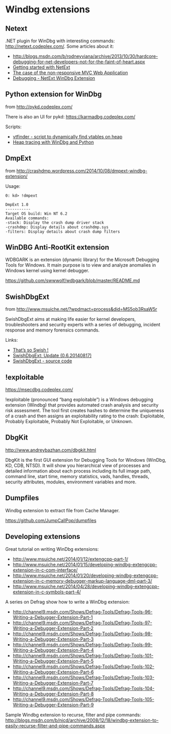 
# Windbg extensions #

## Netext ##

.NET plugin for WinDbg with interesting commands: <http://netext.codeplex.com/>. Some articles about it:

- <http://blogs.msdn.com/b/rodneyviana/archive/2013/10/30/hardcore-debugging-for-net-developers-not-for-the-faint-of-heart.aspx>
- [Getting started with NetExt](http://blogs.msdn.com/b/rodneyviana/archive/2015/03/10/getting-started-with-netext.aspx)
- [The case of the non-responsive MVC Web Application](http://blogs.msdn.com/b/rodneyviana/archive/2015/03/27/the-case-of-the-non-responsive-mvc-web-application.aspx)
- [Debugging - NetExt WinDbg Extension](http://www.debugthings.com/2015/03/31/netext-windbg/)

## Python extension for WinDbg ##

from <http://pykd.codeplex.com/>

There is also an UI for pykd: <https://karmadbg.codeplex.com/>

Scripts:

- [vtfinder - script to dynamically find vtables on heap](https://github.com/iSECPartners/vtfinder)
- [Heap tracing with WinDbg and Python](https://labs.mwrinfosecurity.com/blog/heap-tracing-with-windbg-and-python/)

## DmpExt ##

from <http://crashdmp.wordpress.com/2014/10/08/dmpext-windbg-extension/>

Usage:

    0: kd> !dmpext

    DmpExt 1.0
    -----------
    Target OS build: Win NT 6.2
    Available commands:
    -stack: Display the crash dump driver stack
    -crashdmp: Display details about crashdmp.sys
    -filters: Display details about crash dump filters

## WinDBG Anti-RootKit extension ##

WDBGARK is an extension (dynamic library) for the Microsoft Debugging Tools for Windows. It main purpose is to view and analyze anomalies in Windows kernel using kernel debugger.

<https://github.com/swwwolf/wdbgark/blob/master/README.md>

## SwishDbgExt ##

from <http://www.msuiche.net/?wpdmact=process&did=MS5ob3RsaW5r>

SwishDbgExt aims at making life easier for kernel developers, troubleshooters and security experts with a series of debugging, incident response and memory forensics commands.

Links:

- [That’s so Swish !](http://www.msuiche.net/2014/07/16/thats-so-swish/)
- [SwishDbgExt: Update (0.6.20140817)](http://www.msuiche.net/2014/08/19/swishdbgext-update-0-6-20140817/)
- [SwishDbgExt - source code](https://github.com/msuiche/SwishDbgExt)

## !exploitable ##

<https://msecdbg.codeplex.com/>

!exploitable (pronounced “bang exploitable”) is a Windows debugging extension (Windbg) that provides automated crash analysis and security risk assessment. The tool first creates hashes to determine the uniqueness of a crash and then assigns an exploitability rating to the crash: Exploitable, Probably Exploitable, Probably Not Exploitable, or Unknown.

## DbgKit ##

<http://www.andreybazhan.com/dbgkit.html>

DbgKit is the first GUI extension for Debugging Tools for Windows (WinDbg, KD, CDB, NTSD). It will show you hierarchical view of processes and detailed information about each process including its full image path, command line, start time, memory statistics, vads, handles, threads, security attributes, modules, environment variables and more.

## Dumpfiles ##

Windbg extension to extract file from Cache Manager.

<https://github.com/JumpCallPop/dumpfiles>

## Developing extensions ##

Great tutorial on writing WinDbg extensions:

- <http://www.msuiche.net/2014/01/12/extengcpp-part-1/>
- <http://www.msuiche.net/2014/01/15/developing-windbg-extengcpp-extension-in-c-com-interface/>
- <http://www.msuiche.net/2014/01/20/developing-windbg-extengcpp-extension-in-c-memory-debugger-markup-language-dml-part-3/>
- <http://www.msuiche.net/2014/04/28/developing-windbg-extengcpp-extension-in-c-symbols-part-4/>

A series on Defrag show how to write a WinDbg extension:

- <http://channel9.msdn.com/Shows/Defrag-Tools/Defrag-Tools-96-Writing-a-Debugger-Extension-Part-1>
- <http://channel9.msdn.com/Shows/Defrag-Tools/Defrag-Tools-97-Writing-a-Debugger-Extension-Part-2>
- <http://channel9.msdn.com/Shows/Defrag-Tools/Defrag-Tools-98-Writing-a-Debugger-Extension-Part-3>
- <http://channel9.msdn.com/Shows/Defrag-Tools/Defrag-Tools-99-Writing-a-Debugger-Extension-Part-4>
- <http://channel9.msdn.com/Shows/Defrag-Tools/Defrag-Tools-101-Writing-a-Debugger-Extension-Part-5>
- <http://channel9.msdn.com/Shows/Defrag-Tools/Defrag-Tools-102-Writing-a-Debugger-Extension-Part-6>
- <http://channel9.msdn.com/Shows/Defrag-Tools/Defrag-Tools-103-Writing-a-Debugger-Extension-Part-7>
- <http://channel9.msdn.com/Shows/Defrag-Tools/Defrag-Tools-104-Writing-a-Debugger-Extension-Part-8>
- <http://channel9.msdn.com/Shows/Defrag-Tools/Defrag-Tools-105-Writing-a-Debugger-Extension-Part-9>

Sample Windbg extension to recurse, filter and pipe commands: <http://blogs.msdn.com/b/nicd/archive/2008/12/18/windbg-extension-to-easily-recurse-filter-and-pipe-commands.aspx>
